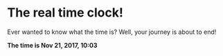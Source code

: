 # The real time clock!

Ever wanted to know what the time is? Well, your journey is about to end!

**The time is Nov 21, 2017, 10:03**